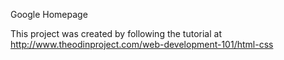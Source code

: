 Google Homepage


This project was created by following the tutorial at 
http://www.theodinproject.com/web-development-101/html-css

